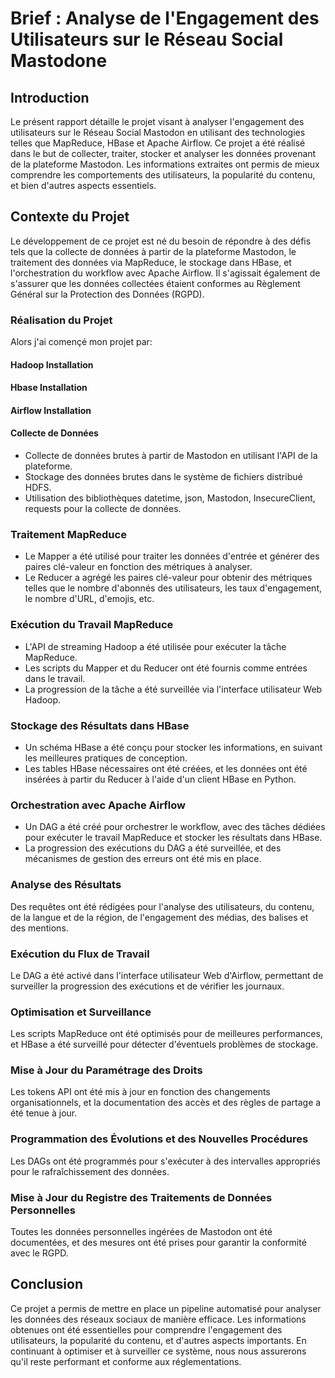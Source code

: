 # Brief : Analyse de l'Engagement des Utilisateurs sur le Réseau Social Mastodone

## Introduction

Le présent rapport détaille le projet visant à analyser l'engagement des utilisateurs sur le Réseau Social Mastodon en utilisant des technologies telles que MapReduce, HBase et Apache Airflow. Ce projet a été réalisé dans le but de collecter, traiter, stocker et analyser les données provenant de la plateforme Mastodon. Les informations extraites ont permis de mieux comprendre les comportements des utilisateurs, la popularité du contenu, et bien d'autres aspects essentiels.

## Contexte du Projet

Le développement de ce projet est né du besoin de répondre à des défis tels que la collecte de données à partir de la plateforme Mastodon, le traitement des données via MapReduce, le stockage dans HBase, et l'orchestration du workflow avec Apache Airflow. Il s'agissait également de s'assurer que les données collectées étaient conformes au Règlement Général sur la Protection des Données (RGPD).

### Réalisation du Projet

Alors j'ai començé mon projet par:
#### Hadoop Installation
#### Hbase Installation
#### Airflow Installation 

#### Collecte de Données

- Collecte de données brutes à partir de Mastodon en utilisant l'API de la plateforme.
- Stockage des données brutes dans le système de fichiers distribué HDFS.
- Utilisation des bibliothèques datetime, json, Mastodon, InsecureClient, requests pour la collecte de données.

### Traitement MapReduce

- Le Mapper a été utilisé pour traiter les données d'entrée et générer des paires clé-valeur en fonction des métriques à analyser.
- Le Reducer a agrégé les paires clé-valeur pour obtenir des métriques telles que le nombre d'abonnés des utilisateurs, les taux d'engagement, le nombre d'URL, d'emojis, etc.

### Exécution du Travail MapReduce

- L'API de streaming Hadoop a été utilisée pour exécuter la tâche MapReduce.
- Les scripts du Mapper et du Reducer ont été fournis comme entrées dans le travail.
- La progression de la tâche a été surveillée via l'interface utilisateur Web Hadoop.

### Stockage des Résultats dans HBase

- Un schéma HBase a été conçu pour stocker les informations, en suivant les meilleures pratiques de conception.
- Les tables HBase nécessaires ont été créées, et les données ont été insérées à partir du Reducer à l'aide d'un client HBase en Python.

### Orchestration avec Apache Airflow

- Un DAG a été créé pour orchestrer le workflow, avec des tâches dédiées pour exécuter le travail MapReduce et stocker les résultats dans HBase.
- La progression des exécutions du DAG a été surveillée, et des mécanismes de gestion des erreurs ont été mis en place.

### Analyse des Résultats

Des requêtes ont été rédigées pour l'analyse des utilisateurs, du contenu, de la langue et de la région, de l'engagement des médias, des balises et des mentions.

### Exécution du Flux de Travail

Le DAG a été activé dans l'interface utilisateur Web d'Airflow, permettant de surveiller la progression des exécutions et de vérifier les journaux.

### Optimisation et Surveillance

Les scripts MapReduce ont été optimisés pour de meilleures performances, et HBase a été surveillé pour détecter d'éventuels problèmes de stockage.

### Mise à Jour du Paramétrage des Droits

Les tokens API ont été mis à jour en fonction des changements organisationnels, et la documentation des accès et des règles de partage a été tenue à jour.

### Programmation des Évolutions et des Nouvelles Procédures

Les DAGs ont été programmés pour s'exécuter à des intervalles appropriés pour le rafraîchissement des données.

### Mise à Jour du Registre des Traitements de Données Personnelles

Toutes les données personnelles ingérées de Mastodon ont été documentées, et des mesures ont été prises pour garantir la conformité avec le RGPD.

## Conclusion

Ce projet a permis de mettre en place un pipeline automatisé pour analyser les données des réseaux sociaux de manière efficace. Les informations obtenues ont été essentielles pour comprendre l'engagement des utilisateurs, la popularité du contenu, et d'autres aspects importants. En continuant à optimiser et à surveiller ce système, nous nous assurerons qu'il reste performant et conforme aux réglementations.
